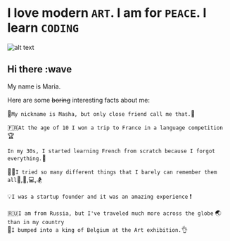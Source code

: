 # I love modern `ART`. I am for `PEACE`. I learn `CODING`

![alt text](/photos/haring_banner.jpeg)

## Hi there :wave

My name is Maria.

Here are some ~~boring~~ interesting facts about me:

:princess:`My nickname is Masha, but only close friend call me that.`:no_entry_sign:

:fr:`At the age of 10 I won a trip to France in a language competition`:trophy:

`In my 30s, I started learning French from scratch because I forgot everything.`:speak_no_evil:

:ok_woman:`I tried so many different things that I barely can remember them all`:tennis:,:musical_keyboard:,:computer:,:snowboarder:

:bulb:`I was a startup founder and it was an amazing experience` :exclamation:

:ru:`I am from Russia, but I've traveled much more across the globe`
:earth_asia: `than in my country`  
:crown:`I bumped into a king of Belgium at the Art exhibition.`:ok_hand:
